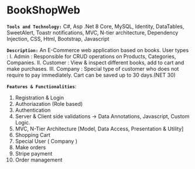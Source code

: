 # BookShopWeb

**`Tools and Technology:`** C#, Asp .Net 8 Core, MySQL, Identity, DataTables, SweetAlert, Toastr notifications, MVC, N-tier architecture, Dependency Injection, CSS, Html, Bootstrap, Javascript

**`Description:`** An E-Commerce web application based on books. User types : 
I. Admin : Responsible for CRUD operations on Products, Categories, Companies.
II. Customer : View & inspect different books, add to cart and make purchases. 
III. Company : Special type of customer who does not require to pay immediately. Cart can be saved up to 30 days.(NET 30)

**`Features & Functionalities`**:
1. Registration & Login
2. Authoriazation (Role based)
3. Authentication
4. Server & Client side validations -> Data Annotations, Javascript, Custom Logic.
5. MVC, N-Tier Architecture [Model, Data Access, Presentation & Utility]
6. Shopping Cart
7. Special User ( Company )
8. Make orders
9. Stripe payment
10. Order management
